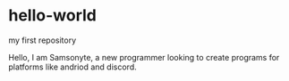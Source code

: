 # hello-world
my first repository

Hello, I am Samsonyte, a new programmer looking to create programs for platforms like andriod and discord.

